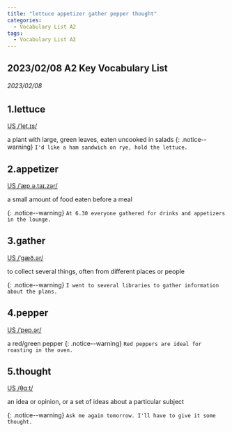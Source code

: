 ```yaml
---
title: "lettuce appetizer gather pepper thought"
categories:
  - Vocabulary List A2
tags:
  - Vocabulary List A2
---
```

## 2023/02/08 A2 Key Vocabulary List 

###### 2023/02/08
## 1.lettuce &nbsp;&nbsp;&nbsp;&nbsp;&nbsp;&nbsp;     
[US  /ˈlet.ɪs/](https://dictionary.cambridge.org/zht/%E8%A9%9E%E5%85%B8/%E8%8B%B1%E8%AA%9E-%E6%BC%A2%E8%AA%9E-%E7%B9%81%E9%AB%94/mechanic)

a plant with large, green leaves, eaten uncooked in salads
{: .notice--warning}
`I'd like a ham sandwich on rye, hold the lettuce.` 


<!---------------------------------------------------------->


## 2.appetizer &nbsp;&nbsp;&nbsp;&nbsp;&nbsp;&nbsp;     

[US  /ˈæp.ə.taɪ.zər/](https://dictionary.cambridge.org/zht/%E8%A9%9E%E5%85%B8/%E8%8B%B1%E8%AA%9E-%E6%BC%A2%E8%AA%9E-%E7%B9%81%E9%AB%94/appetizer)

a small amount of food eaten before a meal

{: .notice--warning}
`At 6.30 everyone gathered for drinks and appetizers in the lounge.` 


<!---------------------------------------------------------->


## 3.gather &nbsp;&nbsp;&nbsp;&nbsp;&nbsp;&nbsp;     

[US  /ˈɡæð.ər/](https://dictionary.cambridge.org/zht/%E8%A9%9E%E5%85%B8/%E8%8B%B1%E8%AA%9E-%E6%BC%A2%E8%AA%9E-%E7%B9%81%E9%AB%94/gather)

to collect several things, often from different places or people

{: .notice--warning}
`I went to several libraries to gather information about the plans.` 


<!---------------------------------------------------------->


## 4.pepper &nbsp;&nbsp;&nbsp;&nbsp;&nbsp;&nbsp;     

[US  /ˈpep.ər/](https://dictionary.cambridge.org/zht/%E8%A9%9E%E5%85%B8/%E8%8B%B1%E8%AA%9E-%E6%BC%A2%E8%AA%9E-%E7%B9%81%E9%AB%94/pepper)

a red/green pepper
{: .notice--warning}
`Red peppers are ideal for roasting in the oven.` 


<!---------------------------------------------------------->


## 5.thought &nbsp;&nbsp;&nbsp;&nbsp;&nbsp;&nbsp;     

[US  /θɑːt/](https://dictionary.cambridge.org/zht/%E8%A9%9E%E5%85%B8/%E8%8B%B1%E8%AA%9E-%E6%BC%A2%E8%AA%9E-%E7%B9%81%E9%AB%94/thought)

an idea or opinion, or a set of ideas about a particular subject

{: .notice--warning}
`Ask me again tomorrow. I'll have to give it some thought.` 


<!---------------------------------------------------------->
